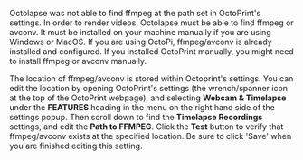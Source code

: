 Octolapse was not able to find ffmpeg at the path set in OctoPrint's settings.  In order to render videos, Octolapse must be able to find ffmpeg or avconv.  It must be installed on your machine manually if you are using Windows or MacOS.  If you are using OctoPi, ffmpeg/avconv is already installed and configured.  If you installed OctoPrint manually, you might need to install ffmpeg or avconv manually.
 
 The location of ffmpeg/avconv is stored within Octoprint's settings.  You can edit the location by opening OctoPrint's settings (the wrench/spanner icon at the top of the OctoPrint webpage), and selecting **Webcam & Timelapse** under the **FEATURES** heading in the menu on the right hand side of the settings popup.  Then scroll down to find the **Timelapse Recordings** settings, and edit the **Path to FFMPEG**.  Click the **Test** button to verify that ffmpeg/avconv exists at the specified location.  Be sure to click 'Save' when you are finished editing this setting.
